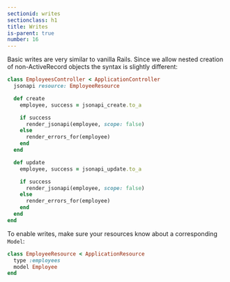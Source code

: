 ```yaml
---
sectionid: writes
sectionclass: h1
title: Writes
is-parent: true
number: 16
---
```


Basic writes are very similar to vanilla Rails. Since we allow nested
creation of non-ActiveRecord objects the syntax is slightly different:

```ruby
class EmployeesController < ApplicationController
  jsonapi resource: EmployeeResource

  def create
    employee, success = jsonapi_create.to_a

    if success
      render_jsonapi(employee, scope: false)
    else
      render_errors_for(employee)
    end
  end

  def update
    employee, success = jsonapi_update.to_a

    if success
      render_jsonapi(employee, scope: false)
    else
      render_errors_for(employee)
    end
  end
end
```

To enable writes, make sure your resources know about a corresponding
`Model`:

```ruby
class EmployeeResource < ApplicationResource
  type :employees
  model Employee
end
```
